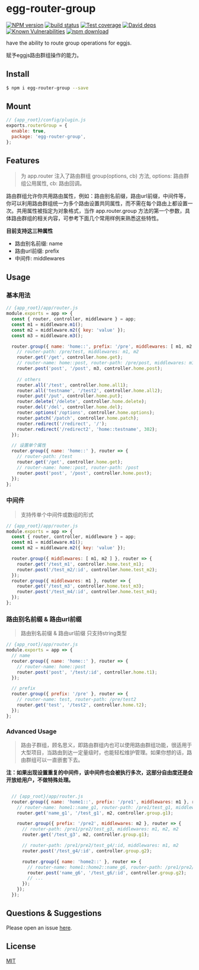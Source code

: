 # egg-router-group

[![NPM version][npm-image]][npm-url]
[![build status][travis-image]][travis-url]
[![Test coverage][codecov-image]][codecov-url]
[![David deps][david-image]][david-url]
[![Known Vulnerabilities][snyk-image]][snyk-url]
[![npm download][download-image]][download-url]

[npm-image]: https://img.shields.io/npm/v/egg-router-group.svg?style=flat-square
[npm-url]: https://npmjs.org/package/egg-router-group
[travis-image]: https://img.shields.io/travis/zzzs/egg-router-group.svg?style=flat-square
[travis-url]: https://travis-ci.org/zzzs/egg-router-group
[codecov-image]: https://img.shields.io/codecov/c/github/zzzs/egg-router-group.svg?style=flat-square
[codecov-url]: https://codecov.io/github/zzzs/egg-router-group?branch=master
[david-image]: https://img.shields.io/david/zzzs/egg-router-group.svg?style=flat-square
[david-url]: https://david-dm.org/zzzs/egg-router-group
[snyk-image]: https://snyk.io/test/github/zzzs/egg-router-group/badge.svg?targetFile=package.json
[snyk-url]: https://snyk.io/test/github/zzzs/egg-router-group?targetFile=package.json
[download-image]: https://img.shields.io/npm/dm/egg-router-group.svg?style=flat-square
[download-url]: https://npmjs.org/package/egg-router-group

have the ability to route group operations for eggjs.

赋予eggjs路由群组操作的能力。


## Install

```bash
$ npm i egg-router-group --save
```

## Mount

```js
// {app_root}/config/plugin.js
exports.routerGroup = {
  enable: true,
  package: 'egg-router-group',
};
```

## Features
> 为 app.router 注入了路由群组 group(options, cb) 方法, options: 路由群组公用属性, cb: 路由回调。

路由群组允许你共用路由属性，例如：路由别名前缀，路由url前缀，中间件等，你可以利用路由群组统一为多个路由设置共同属性，而不需在每个路由上都设置一次。共用属性被指定为对象格式，当作 app.router.group 方法的第一个参数，具体路由群组的相关内容，可参考下面几个常用样例来熟悉这些特性。

**目前支持这三种属性**

  * 路由别名前缀: name
  * 路由url前缀: prefix
  * 中间件: middlewares

## Usage

### 基本用法

```js
// {app_root}/app/router.js
module.exports = app => {
  const { router, controller, middleware } = app;
  const m1 = middleware.m1();
  const m2 = middleware.m2({ key: 'value' });
  const m3 = middleware.m3();

  router.group({ name: 'home::', prefix: '/pre', middlewares: [ m1, m2 ] }, router => {
    // router-path: /pre/test, middlewares: m1, m2
    router.get('/get', controller.home.get);
    // router-name: home::post, router-path: /pre/post, middlewares: m1, m2, m3
    router.post('post', '/post', m3, controller.home.post);
    
    // others
    router.all('/test', controller.home.all1);
    router.all('testname', '/test2', controller.home.all2);
    router.put('/put', controller.home.put);
    router.delete('/delete', controller.home.delete);
    router.del('/del', controller.home.del);
    router.options('/options', controller.home.options);
    router.patch('/patch', controller.home.patch);
    router.redirect('/redirect', '/');
    router.redirect('/redirect2', 'home::testname', 302);
  });

  // 设置单个属性
  router.group({ name: 'home::' }, router => {
    // router-path: /test
    router.get('/get', controller.home.get);
    // router-name: home::post, router-path: /post
    router.post('post', '/post', controller.home.post);
  });
};
```

### 中间件

> 支持传单个中间件或数组的形式

```js
// {app_root}/app/router.js
module.exports = app => {
  const { router, controller, middleware } = app;
  const m1 = middleware.m1();
  const m2 = middleware.m2({ key: 'value' });

  router.group({ middlewares: [ m1, m2 ] }, router => {
    router.get('/test_m1', controller.home.test_m1);
    router.post('/test_m2/:id', controller.home.test_m2);
  });
  router.group({ middlewares: m1 }, router => {
    router.get('/test_m3', controller.home.test_m3);
    router.post('/test_m4/:id', controller.home.test_m4);
  });
};
```

### 路由别名前缀 & 路由url前缀
> 路由别名前缀 & 路由url前缀 只支持string类型

```js
// {app_root}/app/router.js
module.exports = app => {
  // name
  router.group({ name: 'home::' }, router => {
    // router-name: home::post
    router.post('post', '/test/:id', controller.home.t1);
  });

  // prefix
  router.group({ prefix: '/pre' }, router => {
    // router-name: test, router-path: /pre/test2
    router.get('test', '/test2', controller.home.t2);
  });
};
```

### Advanced Usage
> 路由子群组，顾名思义，即路由群组内也可以使用路由群组功能，很适用于大型项目，当路由到达一定量级时，也能轻松维护管理。如果你想的话，路由群组可以一直嵌套下去。


**注：如果出现设置重复的中间件，该中间件也会被执行多次，这部分自由度还是会开放给用户，不做特殊处理。**

```js

  // {app_root}/app/router.js
  router.group({ name: 'home1::', prefix: '/pre1', middlewares: m1 }, router => {
    // router-name: home1::name_g1, router-path: /pre1/test_g1, middlewares: m1, m2
    router.get('name_g1', '/test_g1', m2, controller.group.g1);

    router.group({ prefix: '/pre2', middlewares: m2 }, router => {
      // router-path: /pre1/pre2/test_g3, middlewares: m1, m2, m2
      router.get('/test_g3', m2, controller.group.g1);

      // router-path: /pre1/pre2/test_g4/:id, middlewares: m1, m2
      router.post('/test_g4/:id', controller.group.g2);

      router.group({ name: 'home2::' }, router => {
        // router-name: home1::home2::name_g6, router-path: /pre1/pre2/test_g6/:id, middlewares: m1, m2
        router.post('name_g6', '/test_g6/:id', controller.group.g2);
        // ...
      });
    });
  });
```

## Questions & Suggestions

Please open an issue [here](https://github.com/zzzs/egg-router-group/issues).

## License

[MIT](LICENSE)
